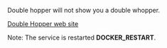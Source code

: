 Double hopper will not show you a double whopper.

[Double Hopper web site](http://__DOCKER_HOST__:2406)

Note: The service is restarted __DOCKER_RESTART__.
